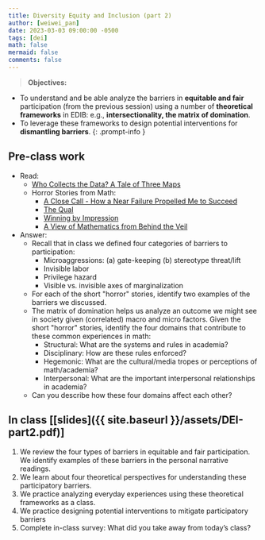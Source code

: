 ```yaml
---
title: Diversity Equity and Inclusion (part 2)
author: [weiwei_pan]
date: 2023-03-03 09:00:00 -0500
tags: [dei]
math: false
mermaid: false
comments: false
---
```


> **Objectives:**
* To understand and be able analyze the barriers in **equitable and fair** participation (from the previous session) using a number of **theoretical frameworks** in EDIB: e.g., **intersectionality, the matrix of domination**. 
* To leverage these frameworks to design potential interventions for **dismantling barriers**.
{: .prompt-info }


## Pre-class work
* Read:
  * [Who Collects the Data? A Tale of Three Maps](https://mit-serc.pubpub.org/pub/tale-of-three-maps/release/1)
  * Horror Stories from Math:
    * [A Close Call - How a Near Failure Propelled Me to Succeed](https://www.ams.org/about-us/LivingProof.pdf#%5B%7B%22num%22%3A351%2C%22gen%22%3A0%7D%2C%7B%22name%22%3A%22FitH%22%7D%2C648%5D)
    * [The Qual](https://blogs.ams.org/livingproof/2021/05/21/the-qual-by-dana-williams/)
    * [Winning by Impression](https://www.ams.org/about-us/LivingProof.pdf#%5B%7B%22num%22%3A351%2C%22gen%22%3A0%7D%2C%7B%22name%22%3A%22FitH%22%7D%2C648%5D)
    * [A View of Mathematics from Behind the Veil](https://www.ams.org/about-us/LivingProof.pdf#%5B%7B%22num%22%3A351%2C%22gen%22%3A0%7D%2C%7B%22name%22%3A%22FitH%22%7D%2C648%5D)
* Answer:
  * Recall that in class we defined four categories of barriers to participation:
    * Microaggressions: (a) gate-keeping (b) stereotype threat/lift  
    * Invisible labor  
    * Privilege hazard  
    * Visible vs. invisible axes of marginalization
  * For each of the short "horror" stories, identify two examples of the barriers we discussed.
  * The matrix of domination helps us analyze an outcome we might see in society given (correlated) macro and micro factors. Given the short "horror" stories, identify the four domains that contribute to these common experiences in math: 
    * Structural: What are the systems and rules in academia?
    * Disciplinary: How are these rules enforced? 
    * Hegemonic: What are the cultural/media tropes or perceptions of math/academia?
    * Interpersonal: What are the important interpersonal relationships in academia? 
  * Can you describe how these four domains affect each other?


## In class  \[[slides]({{ site.baseurl }}/assets/DEI-part2.pdf)\]
1. We review the four types of barriers in equitable and fair participation. We identify examples of these barriers in the personal narrative readings.
2. We learn about four theoretical perspectives for understanding these participatory barriers.
3. We practice analyzing everyday experiences using these theoretical frameworks as a class. 
4. We practice designing potential interventions to mitigate participatory barriers
5. Complete in-class survey: What did you take away from today’s class? 

